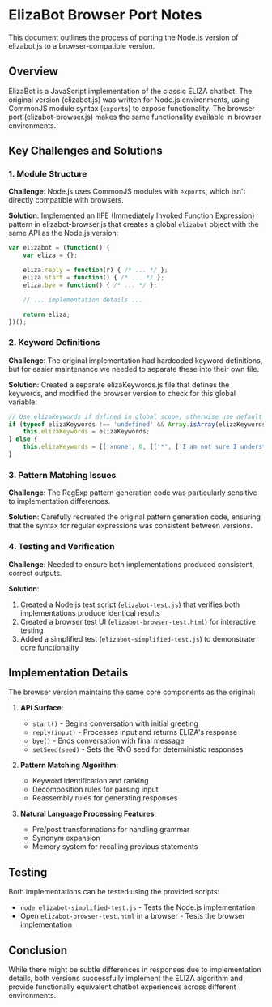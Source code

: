 # ElizaBot Browser Port Notes

This document outlines the process of porting the Node.js version of elizabot.js to a browser-compatible version.

## Overview

ElizaBot is a JavaScript implementation of the classic ELIZA chatbot. The original version (elizabot.js) was written for Node.js environments, using CommonJS module syntax (`exports`) to expose functionality. The browser port (elizabot-browser.js) makes the same functionality available in browser environments.

## Key Challenges and Solutions

### 1. Module Structure

**Challenge**: Node.js uses CommonJS modules with `exports`, which isn't directly compatible with browsers.

**Solution**: Implemented an IIFE (Immediately Invoked Function Expression) pattern in elizabot-browser.js that creates a global `elizabot` object with the same API as the Node.js version:

```javascript
var elizabot = (function() {
    var eliza = {};

    eliza.reply = function(r) { /* ... */ };
    eliza.start = function() { /* ... */ };
    eliza.bye = function() { /* ... */ };

    // ... implementation details ...

    return eliza;
})();
```

### 2. Keyword Definitions

**Challenge**: The original implementation had hardcoded keyword definitions, but for easier maintenance we needed to separate these into their own file.

**Solution**: Created a separate elizaKeywords.js file that defines the keywords, and modified the browser version to check for this global variable:

```javascript
// Use elizaKeywords if defined in global scope, otherwise use default
if (typeof elizaKeywords !== 'undefined' && Array.isArray(elizaKeywords)) {
    this.elizaKeywords = elizaKeywords;
} else {
    this.elizaKeywords = [['xnone', 0, [['*', ['I am not sure I understand you fully.']]]]];
}
```

### 3. Pattern Matching Issues

**Challenge**: The RegExp pattern generation code was particularly sensitive to implementation differences.

**Solution**: Carefully recreated the original pattern generation code, ensuring that the syntax for regular expressions was consistent between versions.

### 4. Testing and Verification

**Challenge**: Needed to ensure both implementations produced consistent, correct outputs.

**Solution**:
1. Created a Node.js test script (`elizabot-test.js`) that verifies both implementations produce identical results
2. Created a browser test UI (`elizabot-browser-test.html`) for interactive testing
3. Added a simplified test (`elizabot-simplified-test.js`) to demonstrate core functionality

## Implementation Details

The browser version maintains the same core components as the original:

1. **API Surface**:
   - `start()` - Begins conversation with initial greeting
   - `reply(input)` - Processes input and returns ELIZA's response
   - `bye()` - Ends conversation with final message
   - `setSeed(seed)` - Sets the RNG seed for deterministic responses

2. **Pattern Matching Algorithm**:
   - Keyword identification and ranking
   - Decomposition rules for parsing input
   - Reassembly rules for generating responses

3. **Natural Language Processing Features**:
   - Pre/post transformations for handling grammar
   - Synonym expansion
   - Memory system for recalling previous statements

## Testing

Both implementations can be tested using the provided scripts:

- `node elizabot-simplified-test.js` - Tests the Node.js implementation
- Open `elizabot-browser-test.html` in a browser - Tests the browser implementation

## Conclusion

While there might be subtle differences in responses due to implementation details, both versions successfully implement the ELIZA algorithm and provide functionally equivalent chatbot experiences across different environments.